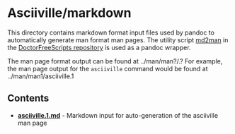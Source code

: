 # Asciiville/markdown

This directory contains markdown format input files used by pandoc to
automatically generate man format man pages. The utility script
[md2man](https://gitlab.com/doctorfree/DoctorFreeScripts/-/blob/master/scripts/md2man.sh)
in the [DoctorFreeScripts repository](https://gitlab.com/doctorfree/DoctorFreeScripts)
is used as a pandoc wrapper.

The man page format output can be found at ../man/man?/<command>.?
For example, the man page output for the `asciiville` command would be found at
../man/man1/asciiville.1

## Contents

- [**asciiville.1.md**](asciiville.1.md) - Markdown input for auto-generation of the asciiville man page
